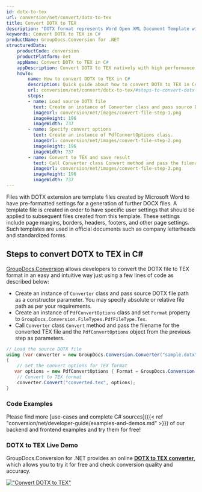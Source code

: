 ```yaml
---
id: dotx-to-tex
url: conversion/net/convert/dotx-to-tex
title: Convert DOTX to TEX
description: "DOTX format represents Word Open XML Document Template with .dotx extension. Learn how to convert DOTX to TEX file programmatically in C# language using GroupDocs.Conversion for .NET library."
keywords: Convert DOTX to TEX in C#
productName: GroupDocs.Conversion for .NET
structuredData:
    productCode: conversion
    productPlatform: net
    appName: Convert DOTX to TEX in C#
    appDescription: Convert DOTX to TEX natively with high performance using C# language and server side GroupDocs.Conversion for .NET APIs, without the use of any software like Microsoft or Open Office.
    howTo:
        name: How to convert DOTX to TEX in C# 
        description: Quick guide about how to convert DOTX to TEX in C# with high performance and accuracy.
        url: conversion/net/convert/dotx-to-tex/#steps-to-convert-dotx-to-tex-in-c
        steps:
        - name: Load source DOTX file 
          text: Create an instance of Converter class and pass source DOTX file path as a constructor parameter. You may specify absolute or relative file path as per your requirements. 
          imageUrl: conversion/net/images/convert-file-step-1.png
          imageHeight: 196
          imageWidth: 737
        - name: Specify convert options 
          text: Create an instance of PdfConvertOptions class.
          imageUrl: conversion/net/images/convert-file-step-2.png
          imageHeight: 196
          imageWidth: 737
        - name: Convert to TEX and save result 
          text: Call Converter class Convert method and pass the filename for the converted HTML file and the PdfConvertOptions object from the previous step as parameters.
          imageUrl: conversion/net/images/convert-file-step-3.png
          imageHeight: 196
          imageWidth: 737
---
```


Files with DOTX extension are template files created by Microsoft Word to have pre-formatted settings for a generation of further DOCX files. A template file is created in order to have specific user settings that should be applied to subsequent files created from this template. These settings include page margins, borders, headers, footers, and other page settings. Such templates are used in official documents such as company letterheads and standardized forms.

## Steps to convert DOTX to TEX in C#

[GroupDocs.Conversion](https://products.groupdocs.com/conversion/net) allows developers to convert the DOTX file to TEX format in an easy and intuitive way just using a few lines of code as described below:

* Create an instance of `Converter` class and pass source DOTX file path as a constructor parameter. You may specify absolute or relative file path as per your requirements. 
* Create an instance of `PdfConvertOptions` class and set `Format` property to `GroupDocs.Conversion.FileTypes.PdfFileType.Tex`.
* Call `Converter` class `Convert` method and pass the filename for the converted TEX file and the `PdfConvertOptions` object from the previous step as parameters.

```csharp
// Load the source DOTX file
using (var converter = new GroupDocs.Conversion.Converter("sample.dotx"))
{
    // Set the convert options for TEX format
   var options = new PdfConvertOptions { Format = GroupDocs.Conversion.FileTypes.PdfFileType.Tex };
    // Convert to TEX format
    converter.Convert("converted.tex", options);
}
```

### Code Examples

Please find more [use-cases and complete C# sources]({{< ref "conversion/net/developer-guide/examples-and-demos.md" >}}) of our backend and frontend examples and try them for free!

### DOTX to TEX Live Demo

GroupDocs.Conversion for .NET provides an online [**DOTX to TEX converter**](https://products.groupdocs.app/conversion/dotx-to-tex), which allows you to try it for free and check conversion quality and accuracy.

[!["Convert DOTX to TEX"](conversion/net/images/convert-to-tex/convert-dotx-to-tex.png)](https://products.groupdocs.app/conversion/dotx-to-tex)